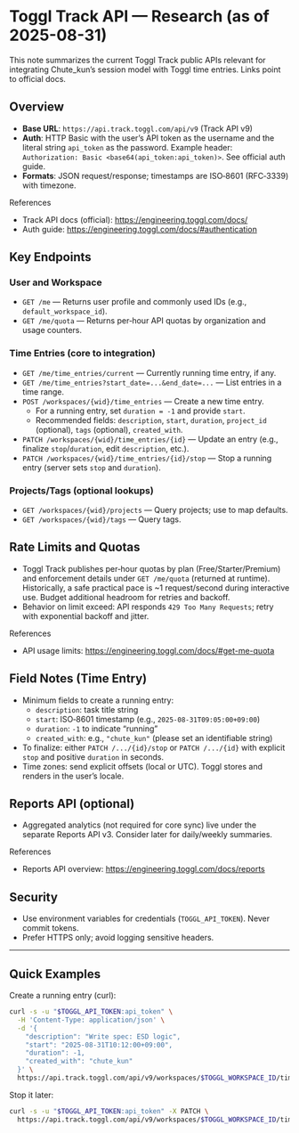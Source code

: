 # Toggl Track API — Research (as of 2025-08-31)

This note summarizes the current Toggl Track public APIs relevant for integrating Chute_kun’s session model with Toggl time entries. Links point to official docs.

## Overview
- **Base URL**: `https://api.track.toggl.com/api/v9` (Track API v9)
- **Auth**: HTTP Basic with the user’s API token as the username and the literal string `api_token` as the password. Example header: `Authorization: Basic <base64(api_token:api_token)>`. See official auth guide.
- **Formats**: JSON request/response; timestamps are ISO‑8601 (RFC‑3339) with timezone.

References
- Track API docs (official): https://engineering.toggl.com/docs/
- Auth guide: https://engineering.toggl.com/docs/#authentication

## Key Endpoints

### User and Workspace
- `GET /me` — Returns user profile and commonly used IDs (e.g., `default_workspace_id`).
- `GET /me/quota` — Returns per‑hour API quotas by organization and usage counters.

### Time Entries (core to integration)
- `GET /me/time_entries/current` — Currently running time entry, if any.
- `GET /me/time_entries?start_date=...&end_date=...` — List entries in a time range.
- `POST /workspaces/{wid}/time_entries` — Create a new time entry.
  - For a running entry, set `duration = -1` and provide `start`.
  - Recommended fields: `description`, `start`, `duration`, `project_id` (optional), `tags` (optional), `created_with`.
- `PATCH /workspaces/{wid}/time_entries/{id}` — Update an entry (e.g., finalize `stop`/`duration`, edit `description`, etc.).
- `PATCH /workspaces/{wid}/time_entries/{id}/stop` — Stop a running entry (server sets `stop` and `duration`).

### Projects/Tags (optional lookups)
- `GET /workspaces/{wid}/projects` — Query projects; use to map defaults.
- `GET /workspaces/{wid}/tags` — Query tags.

## Rate Limits and Quotas
- Toggl Track publishes per‑hour quotas by plan (Free/Starter/Premium) and enforcement details under `GET /me/quota` (returned at runtime). Historically, a safe practical pace is ~1 request/second during interactive use. Budget additional headroom for retries and backoff.
- Behavior on limit exceed: API responds `429 Too Many Requests`; retry with exponential backoff and jitter.

References
- API usage limits: https://engineering.toggl.com/docs/#get-me-quota

## Field Notes (Time Entry)
- Minimum fields to create a running entry:
  - `description`: task title string
  - `start`: ISO‑8601 timestamp (e.g., `2025-08-31T09:05:00+09:00`)
  - `duration`: `-1` to indicate “running”
  - `created_with`: e.g., `"chute_kun"` (please set an identifiable string)
- To finalize: either `PATCH /.../{id}/stop` or `PATCH /.../{id}` with explicit `stop` and positive `duration` in seconds.
- Time zones: send explicit offsets (local or UTC). Toggl stores and renders in the user’s locale.

## Reports API (optional)
- Aggregated analytics (not required for core sync) live under the separate Reports API v3. Consider later for daily/weekly summaries.

References
- Reports API overview: https://engineering.toggl.com/docs/reports

## Security
- Use environment variables for credentials (`TOGGL_API_TOKEN`). Never commit tokens.
- Prefer HTTPS only; avoid logging sensitive headers.

---

## Quick Examples

Create a running entry (curl):

```bash
curl -s -u "$TOGGL_API_TOKEN:api_token" \
  -H 'Content-Type: application/json' \
  -d '{
    "description": "Write spec: ESD logic",
    "start": "2025-08-31T10:12:00+09:00",
    "duration": -1,
    "created_with": "chute_kun"
  }' \
  https://api.track.toggl.com/api/v9/workspaces/$TOGGL_WORKSPACE_ID/time_entries
```

Stop it later:

```bash
curl -s -u "$TOGGL_API_TOKEN:api_token" -X PATCH \
  https://api.track.toggl.com/api/v9/workspaces/$TOGGL_WORKSPACE_ID/time_entries/$ENTRY_ID/stop
```

